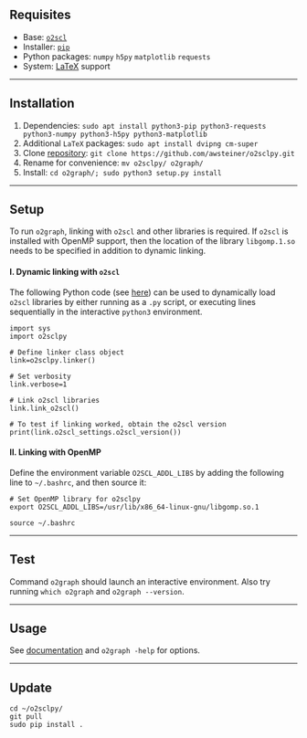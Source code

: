 ## Requisites
 - Base: [`o2scl`](./o2scl.md) 
 - Installer: [`pip`](./pip3.md) 
 - Python packages: `numpy` `h5py` `matplotlib` `requests` 
 - System: [LaTeX](latex.md) support
___

## Installation 
 1. Dependencies: `sudo apt install python3-pip python3-requests python3-numpy python3-h5py python3-matplotlib` 
 2. Additional `LaTeX` packages: `sudo apt install dvipng cm-super` 
 3. Clone [repository](https://github.com/awsteiner/o2sclpy): `git clone https://github.com/awsteiner/o2sclpy.git` 
 4. Rename for convenience: `mv o2sclpy/ o2graph/`
 5. Install: `cd o2graph/; sudo python3 setup.py install` 
___

## Setup 
To run `o2graph`, linking with `o2scl` and other libraries is required. If `o2scl` is installed with OpenMP support, then the location of the library `libgomp.1.so` needs to be specified in addition to dynamic linking.

#### I. Dynamic linking with `o2scl` 
The following Python code (see [here](https://neutronstars.utk.edu/code/o2sclpy/link_cpp.html#link2)) can be used to dynamically load `o2scl` libraries by either running as a `.py` script, or executing lines sequentially in the interactive `python3` environment. 
```
import sys
import o2sclpy

# Define linker class object
link=o2sclpy.linker()

# Set verbosity
link.verbose=1

# Link o2scl libraries
link.link_o2scl()

# To test if linking worked, obtain the o2scl version
print(link.o2scl_settings.o2scl_version())
```

#### II. Linking with OpenMP 
Define the environment variable `O2SCL_ADDL_LIBS` by adding the following line to `~/.bashrc`, and then source it:
```
# Set OpenMP library for o2sclpy
export O2SCL_ADDL_LIBS=/usr/lib/x86_64-linux-gnu/libgomp.so.1
```
`source ~/.bashrc` 
___

## Test 
Command `o2graph` should launch an interactive environment. Also try running `which o2graph` and `o2graph --version`.
___

## Usage 
See [documentation](https://neutronstars.utk.edu/code/o2sclpy/o2graph.html) and `o2graph -help` for options. 
___

## Update 
```
cd ~/o2sclpy/
git pull
sudo pip install .
```
